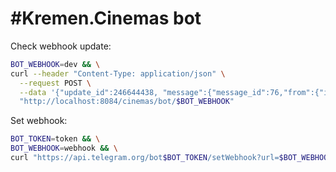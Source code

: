 # #Kremen.Cinemas bot

Check webhook update:

```bash
BOT_WEBHOOK=dev && \
curl --header "Content-Type: application/json" \
  --request POST \
  --data '{"update_id":246644438, "message":{"message_id":76,"from":{"id":1801040},"chat":{"id":1801040},"date":1584270799,"text":"/start"}}' \
  "http://localhost:8084/cinemas/bot/$BOT_WEBHOOK"
```

Set webhook:

```bash
BOT_TOKEN=token && \
BOT_WEBHOOK=webhook && \
curl "https://api.telegram.org/bot$BOT_TOKEN/setWebhook?url=$BOT_WEBHOOK"
```
